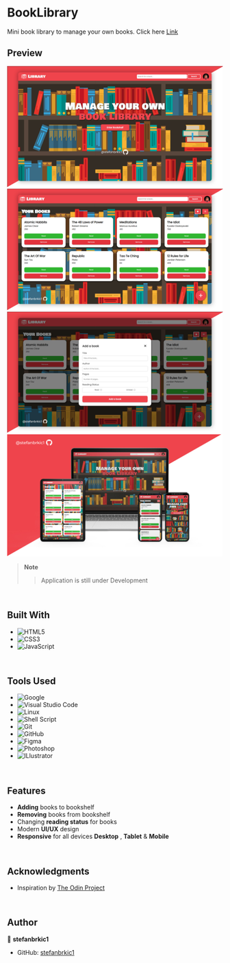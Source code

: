 # BookLibrary
Mini book library to manage your own books. Click here [Link](https://stefanbrkic1.github.io/BookLibrary/)

<!-- ABOUT THE PROJECT -->
## Preview

![LandingPagePreview](img/index.jpg)
![BooksPagePreview](img/booksPage.jpg)
![AddModalPreview](img/Add.jpg)
![BookLibraryPreviewDevices](img/Devices.jpg)

> **Note**  
>> Application is still under Development

<br>

## Built With

- ![HTML5](https://img.shields.io/badge/html5-%23E34F26.svg?style=for-the-badge&logo=html5&logoColor=white)   
- ![CSS3](https://img.shields.io/badge/css3-%231572B6.svg?style=for-the-badge&logo=css3&logoColor=white)   
- ![JavaScript](https://img.shields.io/badge/javascript-%23323330.svg?style=for-the-badge&logo=javascript&logoColor=%23F7DF1E)

<br>

## Tools Used

- ![Google](https://img.shields.io/badge/google-4285F4?style=for-the-badge&logo=google&logoColor=white)    
- ![Visual Studio Code](https://img.shields.io/badge/Visual%20Studio%20Code-0078d7.svg?style=for-the-badge&logo=visual-studio-code&logoColor=white)  
- ![Linux](https://img.shields.io/badge/linux-FCC624?style=for-the-badge&logo=linux&logoColor=black)  
- ![Shell Script](https://img.shields.io/badge/Terminal-241F31?style=for-the-badge&logo=gnu-bash&logoColor=white) 
- ![Git](https://img.shields.io/badge/git-F05032?style=for-the-badge&logo=git&logoColor=white)  
- ![GitHub](https://img.shields.io/badge/github-181717?style=for-the-badge&logo=github&logoColor=white)  
- ![Figma](https://img.shields.io/badge/figma-F24E1E?style=for-the-badge&logo=figma&logoColor=white)    
- ![Photoshop](https://img.shields.io/badge/adobephotoshop-31A8FF?style=for-the-badge&logo=adobephotoshop&logoColor=white)   
- ![ILlustrator](https://img.shields.io/badge/adobeillustrator-FF9A00?style=for-the-badge&logo=adobeillustrator&logoColor=white)   

<br>

## Features
- **Adding** books to bookshelf
- **Removing** books from bookshelf
- Changing **reading status** for books 
- Modern **UI/UX** design
- **Responsive** for all devices **Desktop** , **Tablet** & **Mobile**

<br>

<!-- ACKNOWLEDGMENTS -->
## Acknowledgments

* Inspiration by [The Odin Project](https://www.theodinproject.com/)

<br>

## Author

👤 **stefanbrkic1**
* GitHub: [stefanbrkic1](https://github.com/stefanbrkic1)